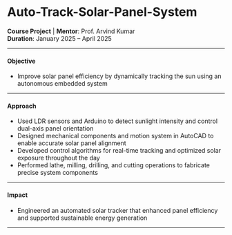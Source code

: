 # Auto-Track-Solar-Panel-System 
**Course Project** | **Mentor**: Prof. Arvind Kumar  
**Duration**: January 2025 – April 2025  

---

#### Objective  
- Improve solar panel efficiency by dynamically tracking the sun using an autonomous embedded system  

---

#### Approach  
- Used LDR sensors and Arduino to detect sunlight intensity and control dual-axis panel orientation  
- Designed mechanical components and motion system in AutoCAD to enable accurate solar panel alignment  
- Developed control algorithms for real-time tracking and optimized solar exposure throughout the day  
- Performed lathe, milling, drilling, and cutting operations to fabricate precise system components  

---

#### Impact  
- Engineered an automated solar tracker that enhanced panel efficiency and supported sustainable energy generation  

---

